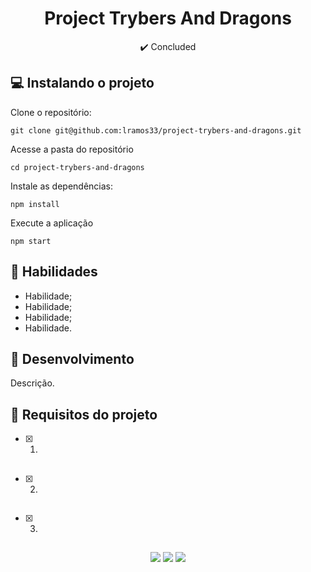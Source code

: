 <h1 align="center">Project Trybers And Dragons</h1>

<p align="center">✔️ Concluded</p>

## 💻 Instalando o projeto

Clone o repositório:

```
git clone git@github.com:lramos33/project-trybers-and-dragons.git
```

Acesse a pasta do repositório

```
cd project-trybers-and-dragons
```

Instale as dependências:
```
npm install
```

Execute a aplicação
```
npm start
```

## 🚀 Habilidades

- Habilidade;
- Habilidade;
- Habilidade;
- Habilidade.

## 🔧 Desenvolvimento

Descrição.

## 📝 Requisitos do projeto

- [x] 1.

##

- [x] 2.

##

- [x] 3.

##

<div align="center">
  <img src="https://shields.io/github/repo-size/lramos33/project-trybers-and-dragons">
  <img src="https://shields.io/github/languages/top/lramos33/project-trybers-and-dragons">
  <img src="https://shields.io/github/last-commit/lramos33/project-trybers-and-dragons">
</div>